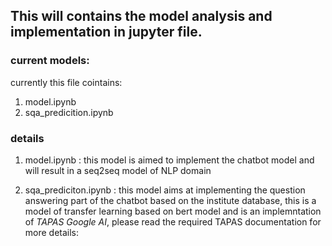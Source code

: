 ## This will contains the model analysis and implementation in jupyter file.
### current models:
currently this file cointains:
1. model.ipynb
2. sqa_predicition.ipynb

### details
1. model.ipynb :
this model is aimed to implement the chatbot model and will result in a seq2seq model of NLP domain

2. sqa_prediciton.ipynb :
 this model aims at implementing the question answering part of the chatbot based on the institute database, this is a model of transfer learning based on bert model and is an implemntation of *TAPAS Google AI*, please read the required TAPAS documentation for more details: 
